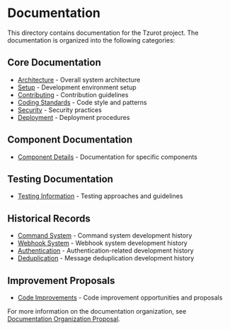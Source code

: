 # Documentation

This directory contains documentation for the Tzurot project. The documentation is organized into the following categories:

## Core Documentation
- [Architecture](core/ARCHITECTURE.md) - Overall system architecture
- [Setup](core/SETUP.md) - Development environment setup
- [Contributing](core/CONTRIBUTING.md) - Contribution guidelines
- [Coding Standards](core/CODING_STANDARDS.md) - Code style and patterns
- [Security](core/SECURITY.md) - Security practices
- [Deployment](core/DEPLOYMENT.md) - Deployment procedures

## Component Documentation
- [Component Details](components/) - Documentation for specific components

## Testing Documentation
- [Testing Information](testing/) - Testing approaches and guidelines

## Historical Records
- [Command System](history/command/) - Command system development history
- [Webhook System](history/webhook/) - Webhook system development history
- [Authentication](history/auth/) - Authentication-related development history
- [Deduplication](history/deduplication/) - Message deduplication development history

## Improvement Proposals
- [Code Improvements](improvements/) - Code improvement opportunities and proposals

For more information on the documentation organization, see [Documentation Organization Proposal](improvements/DOCUMENTATION_ORGANIZATION_PROPOSAL.md).
